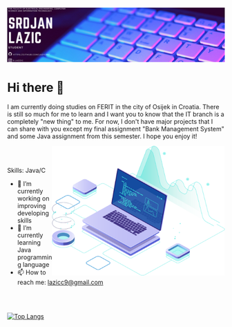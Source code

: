 ![](https://github.com/Lazic997/Lazic997/blob/main/Lazic997.png)
# Hi there 👋


<p margin-right="10%">
I am currently doing studies on FERIT in the city of Osijek in Croatia.
There is still so much for me to learn and I want you to know that the IT branch is
a completely "new thing" to me. For now, I don't have major projects that I can share with
you except my final assignment "Bank Management System" and some Java assignment from this semester.
I hope you enjoy it!
<p/>
<img src="https://github.com/Lazic997/Lazic997/blob/main/pc.png" align="right" width="400" height="300"> 
<br>
<br>

Skills: Java/C

- 🔭 I’m currently working on improving developing skills 
- 🌱 I’m currently learning Java programming language 
- 📫 How to reach me: lazicc9@gmail.com 
    
<br>
<br>

[![Top Langs](https://github-readme-stats.vercel.app/api/top-langs/?username=Lazic997)](https://github.com/anuraghazra/github-readme-stats)


